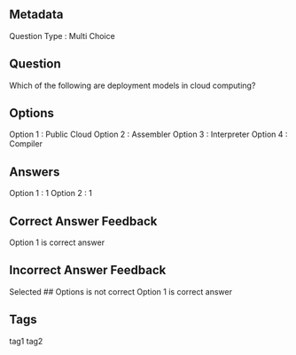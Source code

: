 ## Metadata
Question Type : Multi Choice

## Question
Which of the following are deployment models in cloud computing?

## Options
Option 1 : Public Cloud Option 2 : Assembler Option 3 : Interpreter Option 4 : Compiler

## Answers
Option 1 : 1 Option 2 : 1

## Correct Answer Feedback
Option 1 is correct answer

## Incorrect Answer Feedback
Selected ## Options is not correct Option 1 is correct answer

## Tags
tag1
tag2